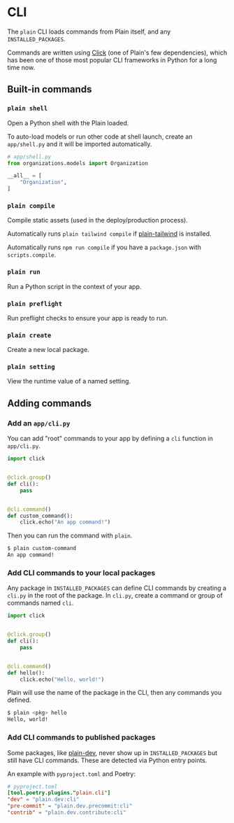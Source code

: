 # CLI

The `plain` CLI loads commands from Plain itself, and any `INSTALLED_PACKAGES`.

Commands are written using [Click]((https://click.palletsprojects.com/en/8.1.x/))
(one of Plain's few dependencies),
which has been one of those most popular CLI frameworks in Python for a long time now.

## Built-in commands

### `plain shell`

Open a Python shell with the Plain loaded.

To auto-load models or run other code at shell launch,
create an `app/shell.py` and it will be imported automatically.

```python
# app/shell.py
from organizations.models import Organization

__all__ = [
    "Organization",
]
```

### `plain compile`

Compile static assets (used in the deploy/production process).

Automatically runs `plain tailwind compile` if [plain-tailwind](https://plainframework.com/docs/plain-tailwind/) is installed.

Automatically runs `npm run compile` if you have a `package.json` with `scripts.compile`.

### `plain run`

Run a Python script in the context of your app.

### `plain preflight`

Run preflight checks to ensure your app is ready to run.

### `plain create`

Create a new local package.

### `plain setting`

View the runtime value of a named setting.

## Adding commands

### Add an `app/cli.py`

You can add "root" commands to your app by defining a `cli` function in `app/cli.py`.

```python
import click


@click.group()
def cli():
    pass


@cli.command()
def custom_command():
    click.echo("An app command!")
```

Then you can run the command with `plain`.

```bash
$ plain custom-command
An app command!
```

### Add CLI commands to your local packages

Any package in `INSTALLED_PACKAGES` can define CLI commands by creating a `cli.py` in the root of the package.
In `cli.py`, create a command or group of commands named `cli`.

```python
import click


@click.group()
def cli():
    pass


@cli.command()
def hello():
    click.echo("Hello, world!")
```

Plain will use the name of the package in the CLI,
then any commands you defined.

```bash
$ plain <pkg> hello
Hello, world!
```

### Add CLI commands to published packages

Some packages, like [plain-dev](https://plainframework.com/docs/plain-dev/),
never show up in `INSTALLED_PACKAGES` but still have CLI commands.
These are detected via Python entry points.

An example with `pyproject.toml` and Poetry:

```toml
# pyproject.toml
[tool.poetry.plugins."plain.cli"]
"dev" = "plain.dev:cli"
"pre-commit" = "plain.dev.precommit:cli"
"contrib" = "plain.dev.contribute:cli"
```
